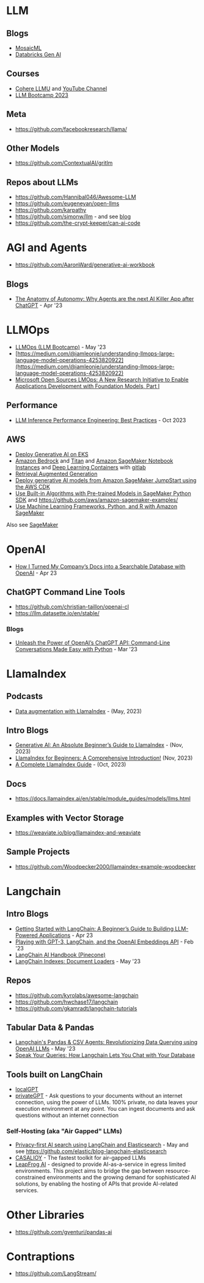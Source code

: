 # LLM 

## Blogs
- [MosaicML](https://www.mosaicml.com/blog)
- [Databricks Gen AI](https://www.databricks.com/blog/category/generative-ai)

## Courses
- [Cohere LLMU](https://docs.cohere.com/docs/llmu) and [YouTube Channel](https://www.youtube.com/@CohereAI)
- [LLM Bootcamp 2023](https://www.youtube.com/playlist?list=PL1T8fO7ArWleyIqOy37OVXsP4hFXymdOZ) 



## Meta
- https://github.com/facebookresearch/llama/

## Other Models
- https://github.com/ContextualAI/gritlm

## Repos about LLMs
- https://github.com/Hannibal046/Awesome-LLM
- https://github.com/eugeneyan/open-llms
- https://github.com/karpathy
- https://github.com/simonw/llm - and see [blog](https://simonwillison.net/2023/May/18/cli-tools-for-llms/) 
- https://github.com/the-crypt-keeper/can-ai-code

# AGI and Agents
- https://github.com/AaronWard/generative-ai-workbook

## Blogs
- [The Anatomy of Autonomy: Why Agents are the next AI Killer App after ChatGPT](https://www.latent.space/p/agents) - Apr '23

# LLMOps
- [LLMOps (LLM Bootcamp)](https://www.youtube.com/watch?v=Fquj2u7ay40) - May '23
- [https://medium.com/@iamleonie/understanding-llmops-large-language-model-operations-4253820922](https://medium.com/@iamleonie/understanding-llmops-large-language-model-operations-4253820922)
- [Microsoft Open Sources LMOps: A New Research Initiative to Enable Applications Development with Foundation Models, Part I](https://medium.com/towards-artificial-intelligence/microsoft-open-sources-lmops-a-new-research-initiative-to-enable-applications-development-with-d6d7e7ca2059)

## Performance
- [LLM Inference Performance Engineering: Best Practices](https://www.databricks.com/blog/llm-inference-performance-engineering-best-practices) - Oct 2023

## AWS
- [Deploy Generative AI on EKS](https://aws.amazon.com/blogs/containers/deploy-generative-ai-models-on-amazon-eks/)
- [Amazon Bedrock](https://aws.amazon.com/bedrock/) and [Titan](https://aws.amazon.com/bedrock/titan/) and 
[Amazon SageMaker Notebook Instances](https://docs.aws.amazon.com/sagemaker/latest/dg/nbi.html) and [Deep Learning Containers](https://docs.aws.amazon.com/deep-learning-containers/latest/devguide/what-is-dlc.html) with [gitlab](https://github.com/aws/deep-learning-containers)
- [Retrieval Augmented Generation](https://docs.aws.amazon.com/sagemaker/latest/dg/jumpstart-foundation-models-customize-rag.html) 
- [Deploy generative AI models from Amazon SageMaker JumpStart using the AWS CDK](https://github.com/aws-samples/generative-ai-sagemaker-cdk-demo)
- [Use Built-in Algorithms with Pre-trained Models in SageMaker Python SDK](https://sagemaker.readthedocs.io/en/stable/overview.html#use-sagemaker-jumpstart-algorithms-with-pretrained-models) and https://github.com/aws/amazon-sagemaker-examples/
- [Use Machine Learning Frameworks, Python, and R with Amazon SageMaker](https://docs.aws.amazon.com/sagemaker/latest/dg/frameworks.html)

Also see [SageMaker](../aws/sagemaker.md)

# OpenAI
- [How I Turned My Company’s Docs into a Searchable Database with OpenAI](https://medium.com/towards-data-science/how-i-turned-my-companys-docs-into-a-searchable-database-with-openai-4f2d34bd8736) - Apr 23

## ChatGPT Command Line Tools
- https://github.com/christian-taillon/openai-cl
- https://llm.datasette.io/en/stable/

### Blogs
- [Unleash the Power of OpenAI’s ChatGPT API: Command-Line Conversations Made Easy with Python](https://medium.com/codingthesmartway-com-blog/unleash-the-power-of-openais-chatgpt-api-command-line-conversations-made-easy-with-python-3442e25899fd) - Mar '23

# LlamaIndex

## Podcasts
- [Data augmentation with LlamaIndex](https://podcasts.apple.com/us/podcast/practical-ai-machine-learning-data-science/id1406537385?i=1000614179108) - (May, 2023)

## Intro Blogs
- [Generative AI: An Absolute Beginner’s Guide to LlamaIndex](https://www.singlestore.com/blog/generative-ai-a-guide-to-llamaindex/) - (Nov, 2023)
- [LlamaIndex for Beginners: A Comprehensive Introduction!](https://medium.com/gitconnected/llamaindex-for-beginners-a-comprehensive-introduction-201ac6b49dee) (Nov, 2023)
- [A Complete LlamaIndex Guide](https://nanonets.com/blog/llamaindex/) - (Oct, 2023)

## Docs
- https://docs.llamaindex.ai/en/stable/module_guides/models/llms.html

## Examples with Vector Storage

- https://weaviate.io/blog/llamaindex-and-weaviate

## Sample Projects
- https://github.com/Woodpecker2000/llamaindex-example-woodpecker


# Langchain
## Intro Blogs
- [Getting Started with LangChain: A Beginner’s Guide to Building LLM-Powered Applications](https://medium.com/towards-data-science/getting-started-with-langchain-a-beginners-guide-to-building-llm-powered-applications-95fc8898732c) - Apr 23
- [Playing with GPT-3, LangChain, and the OpenAI Embeddings API](https://www.shruggingface.com/blog/langchain-cloudflare-qa-agent) - Feb '23
- [LangChain AI Handbook (Pinecone)](https://www.pinecone.io/learn/langchain/)
- [LangChain Indexes: Document Loaders](https://www.davidgentile.net/langchain-indexes-document-loaders/) - May '23 

## Repos
- https://github.com/kyrolabs/awesome-langchain
- https://github.com/hwchase17/langchain
- https://github.com/gkamradt/langchain-tutorials

## Tabular Data & Pandas
- [Langchain's Pandas & CSV Agents: Revolutionizing Data Querying using OpenAI LLMs](https://blog.futuresmart.ai/langchains-pandas-csv-agents-revolutionizing-data-querying-using-openai-llms) - May '23
- [Speak Your Queries: How Langchain Lets You Chat with Your Database](https://dev.to/ngonidzashe/speak-your-queries-how-langchain-lets-you-chat-with-your-database-p62)

## Tools built on LangChain
- [localGPT](https://github.com/PromtEngineer/localGPT)
- [privateGPT](https://github.com/imartinez/privateGPT) - Ask questions to your documents without an internet connection, using the power of LLMs. 100% private, no data leaves your execution environment at any point. You can ingest documents and ask questions without an internet connection

### Self-Hosting (aka "Air Gapped" LLMs) 
- [Privacy-first AI search using LangChain and Elasticsearch](https://www.elastic.co/blog/privacy-first-ai-search-langchain-elasticsearch) - May and see https://github.com/elastic/blog-langchain-elasticsearch
- [CASALIOY](https://github.com/su77ungr/CASALIOY) - The fastest toolkit for air-gapped LLMs
- [LeapFrog AI](https://github.com/defenseunicorns/leapfrogai) - designed to provide AI-as-a-service in egress limited environments. This project aims to bridge the gap between resource-constrained environments and the growing demand for sophisticated AI solutions, by enabling the hosting of APIs that provide AI-related services.

# Other Libraries
- https://github.com/gventuri/pandas-ai

# Contraptions

- https://github.com/LangStream/

